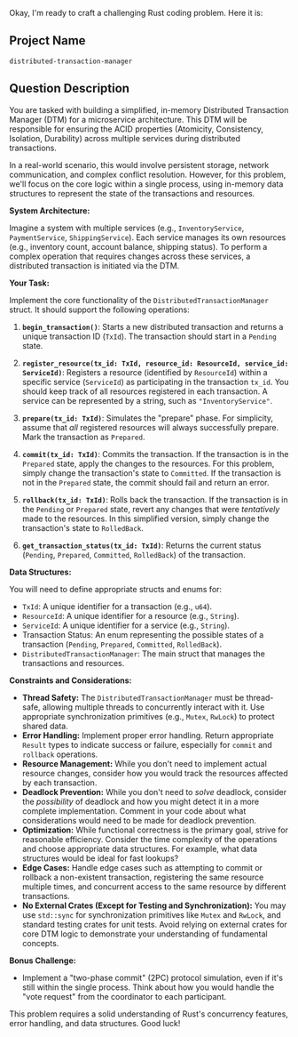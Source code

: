 Okay, I'm ready to craft a challenging Rust coding problem. Here it is:

## Project Name

`distributed-transaction-manager`

## Question Description

You are tasked with building a simplified, in-memory Distributed Transaction Manager (DTM) for a microservice architecture. This DTM will be responsible for ensuring the ACID properties (Atomicity, Consistency, Isolation, Durability) across multiple services during distributed transactions.

In a real-world scenario, this would involve persistent storage, network communication, and complex conflict resolution. However, for this problem, we'll focus on the core logic within a single process, using in-memory data structures to represent the state of the transactions and resources.

**System Architecture:**

Imagine a system with multiple services (e.g., `InventoryService`, `PaymentService`, `ShippingService`). Each service manages its own resources (e.g., inventory count, account balance, shipping status). To perform a complex operation that requires changes across these services, a distributed transaction is initiated via the DTM.

**Your Task:**

Implement the core functionality of the `DistributedTransactionManager` struct. It should support the following operations:

1.  **`begin_transaction()`**: Starts a new distributed transaction and returns a unique transaction ID (`TxId`). The transaction should start in a `Pending` state.

2.  **`register_resource(tx_id: TxId, resource_id: ResourceId, service_id: ServiceId)`**: Registers a resource (identified by `ResourceId`) within a specific service (`ServiceId`) as participating in the transaction `tx_id`. You should keep track of all resources registered in each transaction. A service can be represented by a string, such as `"InventoryService"`.

3.  **`prepare(tx_id: TxId)`**: Simulates the "prepare" phase.  For simplicity, assume that *all* registered resources will always successfully prepare.  Mark the transaction as `Prepared`.

4.  **`commit(tx_id: TxId)`**: Commits the transaction.  If the transaction is in the `Prepared` state, apply the changes to the resources.  For this problem, simply change the transaction's state to `Committed`. If the transaction is not in the `Prepared` state, the commit should fail and return an error.

5.  **`rollback(tx_id: TxId)`**: Rolls back the transaction. If the transaction is in the `Pending` or `Prepared` state, revert any changes that were *tentatively* made to the resources. In this simplified version, simply change the transaction's state to `RolledBack`.

6.  **`get_transaction_status(tx_id: TxId)`**: Returns the current status (`Pending`, `Prepared`, `Committed`, `RolledBack`) of the transaction.

**Data Structures:**

You will need to define appropriate structs and enums for:

*   `TxId`: A unique identifier for a transaction (e.g., `u64`).
*   `ResourceId`: A unique identifier for a resource (e.g., `String`).
*   `ServiceId`: A unique identifier for a service (e.g., `String`).
*   Transaction Status: An enum representing the possible states of a transaction (`Pending`, `Prepared`, `Committed`, `RolledBack`).
*   `DistributedTransactionManager`: The main struct that manages the transactions and resources.

**Constraints and Considerations:**

*   **Thread Safety:** The `DistributedTransactionManager` must be thread-safe, allowing multiple threads to concurrently interact with it.  Use appropriate synchronization primitives (e.g., `Mutex`, `RwLock`) to protect shared data.
*   **Error Handling:** Implement proper error handling.  Return appropriate `Result` types to indicate success or failure, especially for `commit` and `rollback` operations.
*   **Resource Management:** While you don't need to implement actual resource changes, consider how you would track the resources affected by each transaction.
*   **Deadlock Prevention:** While you don't need to *solve* deadlock, consider the *possibility* of deadlock and how you might detect it in a more complete implementation. Comment in your code about what considerations would need to be made for deadlock prevention.
*   **Optimization:** While functional correctness is the primary goal, strive for reasonable efficiency. Consider the time complexity of the operations and choose appropriate data structures.  For example, what data structures would be ideal for fast lookups?
*   **Edge Cases:** Handle edge cases such as attempting to commit or rollback a non-existent transaction, registering the same resource multiple times, and concurrent access to the same resource by different transactions.
*   **No External Crates (Except for Testing and Synchronization):**  You may use `std::sync` for synchronization primitives like `Mutex` and `RwLock`, and standard testing crates for unit tests.  Avoid relying on external crates for core DTM logic to demonstrate your understanding of fundamental concepts.

**Bonus Challenge:**

*   Implement a "two-phase commit" (2PC) protocol simulation, even if it's still within the single process. Think about how you would handle the "vote request" from the coordinator to each participant.

This problem requires a solid understanding of Rust's concurrency features, error handling, and data structures. Good luck!
